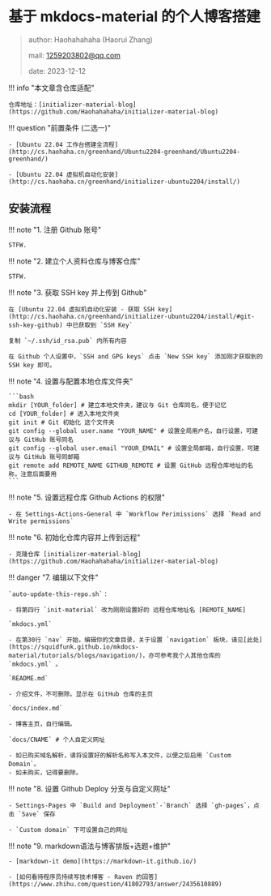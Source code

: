 # 基于 mkdocs-material 的个人博客搭建

> author: Haohahahaha (Haorui Zhang)
>
> mail: 1259203802@qq.com
>
> date: 2023-12-12

!!! info "本文章含仓库适配"

	仓库地址：[initializer-material-blog](https://github.com/Haohahahaha/initializer-material-blog)

!!! question "前置条件 (二选一)"

	- [Ubuntu 22.04 工作台搭建全流程](http://cs.haohaha.cn/greenhand/Ubuntu2204-greenhand/Ubuntu2204-greenhand/)

	- [Ubuntu 22.04 虚拟机自动化安装](http://cs.haohaha.cn/greenhand/initializer-ubuntu2204/install/)

## 安装流程

!!! note "1. 注册 Github 账号"

	STFW.

!!! note "2. 建立个人资料仓库与博客仓库"

	STFW.

!!! note "3. 获取 SSH key 并上传到 Github"

	在 [Ubuntu 22.04 虚拟机自动化安装 - 获取 SSH key](http://cs.haohaha.cn/greenhand/initializer-ubuntu2204/install/#git-ssh-key-github) 中已获取到 `SSH Key`

	复制 `~/.ssh/id_rsa.pub` 内所有内容

	在 Github 个人设置中，`SSH and GPG keys` 点击 `New SSH key` 添加刚才获取到的 SSH key 即可。

!!! note "4. 设置与配置本地仓库文件夹"

	```bash
	mkdir [YOUR_folder] # 建立本地文件夹，建议与 Git 仓库同名，便于记忆
	cd [YOUR_folder] # 进入本地文件夹
	git init # Git 初始化 这个文件夹
	git config --global user.name "YOUR_NAME" # 设置全局用户名，自行设置，可建议与 GitHub 账号同名
	git config --global user.email "YOUR_EMAIL" # 设置全局邮箱，自行设置，可建议与 GitHub 账号同邮箱
	git remote add REMOTE_NAME GITHUB_REMOTE # 设置 GitHub 远程仓库地址的名称，注意后面要用
	```

!!! note "5. 设置远程仓库 Github Actions 的权限"

	- 在 Settings-Actions-General 中 `Workflow Perimissions` 选择 `Read and Write permissions`

!!! note "6. 初始化仓库内容并上传到远程"

	- 克隆仓库 [initializer-material-blog](https://github.com/Haohahahaha/initializer-material-blog)

!!! danger "7. 编辑以下文件"

  	`auto-update-this-repo.sh`：

	- 将第四行 `init-material` 改为刚刚设置好的 远程仓库地址名 [REMOTE_NAME]

  	`mkdocs.yml`

	- 在第30行 `nav` 开始，编辑你的文章目录，关于设置 `navigation` 板块，请见[此处](https://squidfunk.github.io/mkdocs-material/tutorials/blogs/navigation/)，亦可参考我个人其他仓库的 `mkdocs.yml` 。

  	`README.md`
	
	- 介绍文件，不可删除。显示在 GitHub 仓库的主页

  	`docs/index.md`

	- 博客主页，自行编辑。

  	`docs/CNAME` # 个人自定义网址

	- 如已购买域名解析，请将设置好的解析名称写入本文件，以便之后启用 `Custom Domain`。
	- 如未购买，记得要删除。

	
!!! note "8. 设置 Github Deploy 分支与自定义网址"

	- Settings-Pages 中 `Build and Deployment`-`Branch` 选择 `gh-pages`，点击 `Save` 保存

	- `Custom domain` 下可设置自己的网址

!!! note "9. markdown语法与博客排版+选题+维护"

	- [markdown-it demo](https://markdown-it.github.io/)

	- [如何看待程序员持续写技术博客 - Raven 的回答](https://www.zhihu.com/question/41802793/answer/2435610889)
